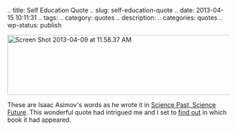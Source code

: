 .. title: Self Education Quote
.. slug: self-education-quote
.. date: 2013-04-15 10:11:31
.. tags: 
.. category: quotes
.. description: 
.. categories: quotes
.. wp-status: publish

<html><body><a href="http://xtoinf.files.wordpress.com/2013/04/screen-shot-2013-04-09-at-11-58-37-am.png"><img src="http://xtoinf.files.wordpress.com/2013/04/screen-shot-2013-04-09-at-11-58-37-am.png?w=560" alt="Screen Shot 2013-04-09 at 11.58.37 AM" width="560" height="136" class="aligncenter size-large wp-image-1219"></a>



These are Isaac Asimov's words as he wrote it in <a href="http://www.goodreads.com/book/show/5902914-science-past-science-future">Science Past, Science Future</a>. This wonderful quote had intrigued me and I set to <a href="http://www.reddit.com/r/scifi/comments/182i2z/selfeducation_is_i_firmly_believe_the_only_kind/">find out</a> in which book it had appeared.

</body></html>